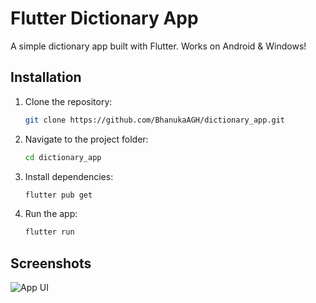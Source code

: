 # Flutter Dictionary App

A simple dictionary app built with Flutter. Works on Android & Windows!

## Installation

1. Clone the repository:

   ```bash
   git clone https://github.com/BhanukaAGH/dictionary_app.git
   ```

2. Navigate to the project folder:

   ```bash
   cd dictionary_app
   ```

3. Install dependencies:

   ```bash
   flutter pub get
   ```

4. Run the app:

   ```bash
   flutter run
   ```

## Screenshots

![App UI](https://res.cloudinary.com/aghb/image/upload/c_scale,h_400/Dictionary/b8hwrl77yvnli4zz6zxo.jpg)
